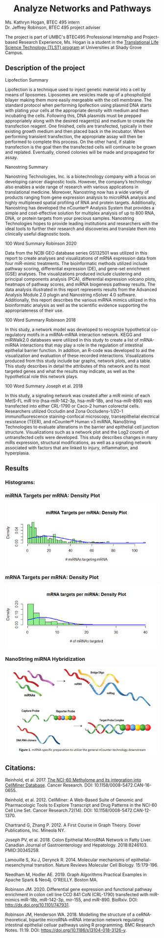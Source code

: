<h1 align="center">
Analyze Networks and Pathways</h1>


Ms. Kathryn Hogan, BTEC 495 intern<br>
Dr. Jeffrey Robinson, BTEC 495 project adviser

The project is part of UMBC's BTEC495 Professional Internship and Project-based Research Experience, Ms. Hogan is a student in the [Translational Life Science Technology (TLST) program](http://shadygrove.umbc.edu/tlst.php) at Universities at Shady Grove Campus.

<h2 align="left">
Description of the project
</h2>

Lipofection Summary 

Lipofection is a technique used to inject genetic material into a cell by means of liposomes. Liposomes are vesicles made up of a phospholipid bilayer making them more easily mergeable with the cell membrane. The standard protocol when performing lipofection using plasmid DNA starts with plating your cells at the appropriate density with medium and then incubating the cells. Following this, DNA plasmids must be prepped appropriately along with the desired reagent(s) and medium to create the transfection reagent. One finished, cells are transfected, typically in their existing growth medium and then placed back in the incubator. When performing transient transfection, the appropriate assay will then be performed to complete this process. On the other hand, if stable transfection is the goal then the transfected cells will continue to be grown and replated. Eventually, cloned colonies will be made and propagated for assay. 

 
Nanostring Summary 

Nanostring Technologies, Inc. is a biotechnology company with a focus on developing cancer diagnostic tools. However, the company’s technology also enables a wide range of research with various applications in translational medicine. Moreover, Nanostring now has a wide variety of products ranging from gene expression analysis to microRNA analysis and highly multiplexed spatial profiling of RNA and protein targets. Additionally, Nanostring has developed the nCounter® Analysis System that provides a simple and cost-effective solution for multiplex analysis of up to 800 RNA, DNA, or protein targets from your precious samples. Nanostring Technologies hopes to provide leading institutions and researchers with the ideal tools to further their research and discoveries and translate them into clinically useful diagnostic tools. 

100 Word Summary Robinson 2020

Data from the NCBI GEO database series GS132501 was utilized in this report to create analyses and visualizations of mRNA expression data from four miR-mimic treatments. The bioinformatic methods utilized include pathway scoring, differential expression (DE), and gene-set enrichment (GSE) analyses. The visualizations produced include clustering and principal components analysis (PCA), differential expression volcano plots, heatmaps of pathway scores, and miRNA biogenesis pathway results. The data analysis illustrated in this report represents results from the Advanced Analysis Module 2.0 plugin and Nanostring nSolver 4.0 software. Additionally, this report describes the various miRNA mimics utilized in this bioinformatic analysis as well as the scientific evidence supporting the appropriateness of their use.



100 Word Summary Robinson 2018

In this study, a network model was developed to recognize hypothetical co-regulatory motifs in a miRNA–mRNA interaction network. KEGG and miRWalk2.0 databases were utilized in this study to create a list of mRNA-miRNA interactions that may play a role in the regulation of intestinal epithelial barrier function. In addition, an R-code was developed to aid the visualization and evaluation of these recorded interactions. Visualizations produced from this study include bar graphs, network plots, and a table. This study describes in detail the attributes of this network and its most targeted genes and what the results may indicate, as well as the hypothetical role this network plays.


100 Word Summary Joseph et al. 2018

In this study, a signaling network was created after a miR mimic of each MetS-FL miR trio (hsa-miR-142-3p, hsa-miR-18b, and hsa-miR-890) was transfected into either CRL-1790 or Caco-2 human colorectal cells. Researchers utilized Occludin and Zona Occludens-1/ZO-1 immunofluorescence staining-confocal microscopy, transepithelial electrical resistance (TEER), and nCounter® Human v3 miRNA, NanoString Technologies to evaluate alterations in the barrier and epithelial cell junction structure. Visualizations such as a network plot and the Log2 counts of untransfected cells were developed. This study describes changes in many miRs expression, structural modifications, as well as a signaling network associated with factors that are linked to injury, inflammation, and hyperplasia.



<h2 align="left">
Results
</h2>

### Histograms: 

### miRNA Targets per mRNA: Density Plot
![](Fig_Output/Rplot.png)

### mRNA Targets per mRNA: Density Plot
![](Fig_Output/Rplot01.png)

### NanoString miRNA Hybridization
![](Fig_Output/NS_miRNA_protocol.jpg)


<h2 align="left">
Citations:
</h2>

Reinhold, et al. 2017. [The NCI-60 Methylome and its integration into CellMiner Database](https://cancerres.aacrjournals.org/content/77/3/601). Cancer Research. DOI: 10.1158/0008-5472.CAN-16-0655.

Reinhold, et al. 2012. CellMiner: A Web-Based Suite of Genomic and Pharmacologic Tools to Explore Transcript and Drug Patterns in the NCI-60 Cell Line Set. Cancer Research.72(14). DOI: 10.1158/0008-5472.CAN-12-1370. 

Chartrand G, Zhang P. 2012. A First Course in Graph Theory. Dover Publications, Inc. Mineola NY.

Joseph PV, et al. 2018. Colon Epithelial MicroRNA Network in Fatty Liver. Canadian Journal of Gastroenterology and Hepatology. 2018:8246103. PMID:30345259.

Lamouille S, Xu J, Derynck R. 2014. Molecular mechanisms of epithelial-mesenchymal transition. Nature Reviews Molecular Cell Biology. 15:179-196. 

Needham M, Hodler AE. 2019. Graph Algorithms Practical Examples in Apache Spark & Neo4j. O'REILLY. Boston MA.

Robinson JM. 2020. Differential gene expression and functional pathway enrichment in colon cell line CCD 841 CoN (CRL-1790) transfected with miR-mimics miR-18b, miR-142-3p, mir-155, and miR-890.  BioRxiv. DOI: http://dx.doi.org/10.1101/747931.

Robinson JM, Henderson WA. 2018. Modelling the structure of a ceRNA-theoretical, bipartite microRNA-mRNA interaction network regulating intestinal epithelial celluar pathways using R programming.  BMC Research Notes. 11:19. DOI: https://doi.org/10.1186/s13104-018-3126-y.


